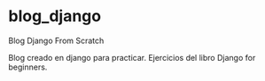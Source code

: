 # blog_django
Blog Django From Scratch 

Blog creado en django para practicar. Ejercicios del libro Django for beginners. 
